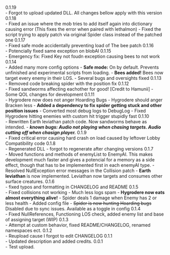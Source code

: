 0.1.19 <br>
	- Forgot to upload updated DLL. All changes bellow apply with this version
0.1.18<br>
	- Fixed an issue where the mob tries to add itself again into dictionary causing error (This fixes the error when paired with lethalmon)
	- Fixed the script trying to apply patch via original Spider class instead of the patched one
0.1.17<br>
	- Fixed safe mode accidentally preventing load of The bee patch
0.1.16<br>
	- Potencially fixed same exception on blobAI
0.1.15<br>
	- Emergency fix: Fixed Key not foudn exception causing bees to not work  
0.1.14<br>
	- Added many more config options
		- **Safe mode:** On by default. Prevents unfinished and experimental scripts from loading.
	- **Bees added!** Bees now target every enemy in their LOS.
	- Several bugs and oversights fixed
 0.1.13<br>
	- Removed code breaking spider with the position fix
 0.1.12<br>
	- Fixed sandworms affecting eachother for good! [Credit to Hamunii]
	- Some QOL changes for development
0.1.11<br>
	- Hygrodere now does not anger Hoarding Bugs
	- Hygrodere should anger Bracken less
	- **Added a dependency to fix spider getting stuck and other position issues**
	- Converted most debug logs to DebugLog
	- Fixed Hygrodere hitting enemies with custom hit trigger stupidly fast
0.1.10<br>
	- Rewritten Earth leviathan patch code. Now sandworms behave as intended.
	- ***known bugs: Audio not playing when chasing targets. Audio cutting off when chasign player.***
0.1.9<br>
	- Fixed critical error causing hard crash on load caused by leftover Lobby Compatibility code
0.1.8<br>
	- Regenerated DLL - forgot to regenerate after changing versions
0.1.7<br>
	- Moved functions and methods of enemyList to EnemyAI. This makes development much faster and gives a potencial for a memory as a side effect, though that has to be implemented first in each enemyAI type.
	- Resolved NullException error messages in the Collision patch
	- **Earth leviathan** is now implemented. Leviathan now targets and consumes other surface creatures.
0.1.6<br>
	- fixed typos and formatting in CHANGELOG and README
0.1.5<br>
	- Fixed collisions not working
	- Much less logs spam
	- **Hygrodere now eats almost everything alive!**
	- Spider deals 1 damage when Enemy has 2 or less health
	- Added config file
	- ~~Spider is now hunting Hoarding bugs~~ Disabled due to sync issues. Available as a toggle in config
0.1.4<br>
	- Fixed NullReferences, Functioning LOS check, added enemy list and base of assigning target (WIP)
0.1.3<br>
	- Attempt at custom behavior, fixed README/CHANGELOG, renamed namespaces ect.
0.1.2<br>
	- Reupload cause I forgot to edit CHANGELOG
0.1.1<br>
	- Updated description and added credits.
0.0.1<br>
	- Test upload.

